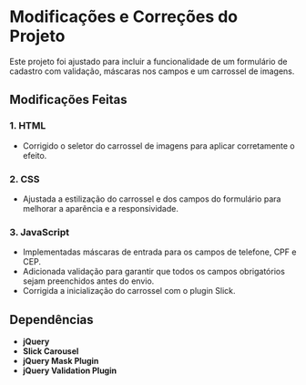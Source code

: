 # Modificações e Correções do Projeto

Este projeto foi ajustado para incluir a funcionalidade de um formulário de cadastro com validação, máscaras nos campos e um carrossel de imagens.

## Modificações Feitas

### 1. **HTML**
   - Corrigido o seletor do carrossel de imagens para aplicar corretamente o efeito.

### 2. **CSS**
   - Ajustada a estilização do carrossel e dos campos do formulário para melhorar a aparência e a responsividade.

### 3. **JavaScript**
   - Implementadas máscaras de entrada para os campos de telefone, CPF e CEP.
   - Adicionada validação para garantir que todos os campos obrigatórios sejam preenchidos antes do envio.
   - Corrigida a inicialização do carrossel com o plugin Slick.

## Dependências

- **jQuery**
- **Slick Carousel**
- **jQuery Mask Plugin**
- **jQuery Validation Plugin**